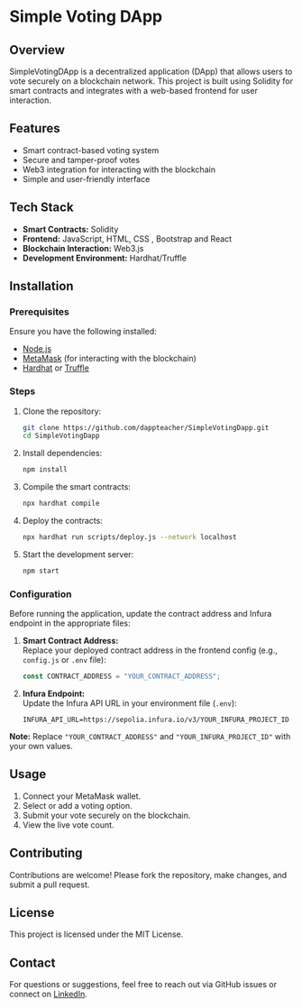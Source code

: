 # Simple Voting DApp

## Overview
SimpleVotingDApp is a decentralized application (DApp) that allows users to vote securely on a blockchain network. This project is built using Solidity for smart contracts and integrates with a web-based frontend for user interaction.

## Features
- Smart contract-based voting system
- Secure and tamper-proof votes
- Web3 integration for interacting with the blockchain
- Simple and user-friendly interface

## Tech Stack
- **Smart Contracts:** Solidity
- **Frontend:** JavaScript, HTML, CSS , Bootstrap and React
- **Blockchain Interaction:** Web3.js
- **Development Environment:** Hardhat/Truffle

## Installation

### Prerequisites
Ensure you have the following installed:
- [Node.js](https://nodejs.org/)
- [MetaMask](https://metamask.io/) (for interacting with the blockchain)
- [Hardhat](https://hardhat.org/) or [Truffle](https://trufflesuite.com/)

### Steps
1. Clone the repository:
   ```sh
   git clone https://github.com/dappteacher/SimpleVotingDapp.git
   cd SimpleVotingDapp
   ```
2. Install dependencies:
   ```sh
   npm install
   ```
3. Compile the smart contracts:
   ```sh
   npx hardhat compile
   ```
4. Deploy the contracts:
   ```sh
   npx hardhat run scripts/deploy.js --network localhost
   ```
5. Start the development server:
   ```sh
   npm start
   ```
### **Configuration**
Before running the application, update the contract address and Infura endpoint in the appropriate files:

1. **Smart Contract Address:**  
   Replace your deployed contract address in the frontend config (e.g., `config.js` or `.env` file):
   ```js
   const CONTRACT_ADDRESS = "YOUR_CONTRACT_ADDRESS";
   ```

2. **Infura Endpoint:**  
   Update the Infura API URL in your environment file (`.env`):
   ```
   INFURA_API_URL=https://sepolia.infura.io/v3/YOUR_INFURA_PROJECT_ID
   ```

**Note:** Replace `"YOUR_CONTRACT_ADDRESS"` and `"YOUR_INFURA_PROJECT_ID"` with your own values.

## Usage
1. Connect your MetaMask wallet.
2. Select or add a voting option.
3. Submit your vote securely on the blockchain.
4. View the live vote count.

## Contributing
Contributions are welcome! Please fork the repository, make changes, and submit a pull request.

## License
This project is licensed under the MIT License.

## Contact
For questions or suggestions, feel free to reach out via GitHub issues or connect on [LinkedIn](https://www.linkedin.com/in/dappteacher/).

